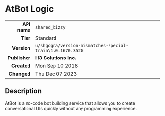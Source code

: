 # AtBot Logic
| | |
|-:|-|
|**API name**|`shared_bizzy`|
|**Tier**|Standard|
|**Version**|`u/shgogna/version-mismatches-special-train\1.0.1670.3520`|
|**Publisher**|**H3 Solutions Inc.**|
|**Created**|Mon Sep 10 2018|
|**Changed**|Thu Dec 07 2023|

## Description
AtBot is a no-code bot building service that allows you to create conversational UIs quickly without any programming experience.
